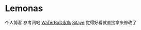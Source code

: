 # Lemonas
个人博客 参考网站
[WaTerBirD水鸟](https://watercuckoo.top/)
[Sitaye](https://github.com/Sitaye)
觉得好看就直接拿来修改了
